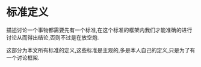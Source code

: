 # 标准定义

描述讨论一个事物都需要先有一个标准,在这个标准的框架内我们才能准确的进行讨论从而得出结论,否则不过是在放空炮.

这部分为本文所有标准的定义,这些标准是主观的,多是本人自己的定义,只是为了有一个讨论框架.

